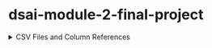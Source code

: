 # dsai-module-2-final-project

<details>

<summary>CSV Files and Column References</summary>

#### olist_customers_dataset

| Column Name                   | Data Type |
|-------------------------------|-----------|
| customer_id                   | object    |
| customer_unique_id            | object    |
| customer_zip_code_prefix      | int64     |
| customer_city                 | object    |
| customer_state                | object    |

#### olist_order_items_dataset

| Column Name                   | Data Type |
|-------------------------------|-----------|
| order_id                      | object    |
| order_item_id                 | int64     |
| product_id                    | object    |
| seller_id                     | object    |
| shipping_limit_date           | object    |
| price                         | float64   |
| freight_value                 | float64   |

#### olist_order_payments_dataset

| Column Name                   | Data Type |
|-------------------------------|-----------|
| order_id                      | object    |
| payment_sequential            | int64     |
| payment_type                  | object    |
| payment_installments          | int64     |
| payment_value                 | float64   |

#### olist_order_reviews_dataset

| Column Name                   | Data Type |
|-------------------------------|-----------|
| review_id                     | object    |
| order_id                      | object    |
| review_score                  | int64     |
| review_comment_title          | object    |
| review_comment_message        | object    |
| review_creation_date          | object    |
| review_answer_timestamp       | object    |

#### olist_orders_dataset

| Column Name                   | Data Type |
|-------------------------------|-----------|
| order_id                      | object    |
| customer_id                   | object    |
| order_status                  | object    |
| order_purchase_timestamp      | object    |
| order_approved_at             | object    |
| order_delivered_carrier_date  | object    |
| order_delivered_customer_date | object    |
| order_estimated_delivery_date | object    |

#### olist_products_dataset

| Column Name                   | Data Type |
|-------------------------------|-----------|
| product_id                    | object    |
| product_category_name         | object    |
| product_name_lenght           | float64   |
| product_description_lenght    | float64   |
| product_photos_qty            | float64   |
| product_weight_g              | float64   |
| product_length_cm             | float64   |
| product_height_cm             | float64   |
| product_width_cm              | float64   |

#### olist_sellers_dataset

| Column Name                   | Data Type |
|-------------------------------|-----------|
| seller_id                     | object    |
| seller_zip_code_prefix        | int64     |
| seller_city                   | object    |
| seller_state                  | object    |

#### olist_geolocation_dataset

| Column Name                   | Data Type |
|-------------------------------|-----------|
| geolocation_zip_code_prefix   | int64     |
| geolocation_lat               | float64   |
| geolocation_lng               | float64   |
| geolocation_city              | object    |
| geolocation_state             | object    |

#### product_category_name_translation

| Column Name                   | Data Type |
|-------------------------------|-----------|
| product_category_name         | object    |
| product_category_name_english | object    |

</details>